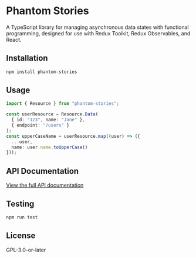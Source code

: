 # Phantom Stories

A TypeScript library for managing asynchronous data states with functional programming, designed for use with Redux Toolkit, Redux Observables, and React.

## Installation

```bash
npm install phantom-stories
```

## Usage

```typescript
import { Resource } from "phantom-stories";

const userResource = Resource.Data(
  { id: "123", name: "Jane" },
  { endpoint: "/users" }
);
const upperCaseName = userResource.map((user) => ({
  ...user,
  name: user.name.toUpperCase()
}));
```

## API Documentation

[View the full API documentation](https://galileopy.github.io/phantom-stories/)

## Testing

```bash
npm run test
```

## License

GPL-3.0-or-later
